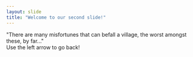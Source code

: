 ```yaml
---
layout: slide
title: "Welcome to our second slide!"
---
```

"There are many misfortunes that can befall a village, the worst amongst these, by far..." </br>
Use the left arrow to go back!
